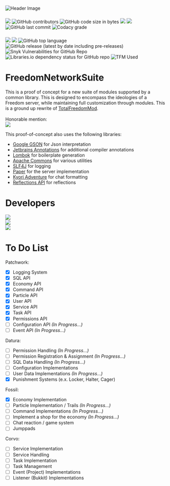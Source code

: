 [Google GSON]: https://github.com/google/gson "Google GSON"

[Jetbrains Annotations]: https://github.com/JetBrains/JetBrains.Annotations "JetBrains Annotations"

[Lombok]: https://github.com/projectlombok/lombok "Lombok"

[Apache Commons]: https://github.com/apache/commons-lang "Apache Commons"

[SLF4J]: https://github.com/qos-ch/slf4j "SLF4J"

[Paper]: https://github.com/PaperMC/Paper "Paper"

[Kyori Adventure]: https://github.com/KyoriPowered/adventure "Kyori Adventure"

[Reflections API]: https://github.com/ronmamo/reflections "Reflections API"

[TotalFreedomMod]: https://github.com/AtlasMediaGroup/TotalFreedomMod "TotalFreedomMod"

#####

![Header Image](https://media.discordapp.net/attachments/436759124953399296/1107175759941996544/20230514_002037_0000.png)

###

[<img src="https://img.shields.io/static/v1?label=%20&message=Help%20Wanted&color=red&style=for-the-badge">](https://discord.gg/4PdtmrVNRx)
![GitHub contributors](https://img.shields.io/github/contributors/AtlasMediaGroup/Freedom-Network-Suite?style=for-the-badge)
![GitHub code size in bytes](https://img.shields.io/github/languages/code-size/AtlasMediaGroup/Freedom-Network-Suite?style=for-the-badge)
[<img src="https://img.shields.io/github/issues/AtlasMediaGroup/Freedom-Network-Suite?style=for-the-badge">](https://github.com/AtlasMediaGroup/Freedom-Network-Suite/issues)
[<img src="https://img.shields.io/github/issues-pr/AtlasMediaGroup/Freedom-Network-Suite?style=for-the-badge">](https://github.com/AtlasMediaGroup/Freedom-Network-Suite/pulls)
![GitHub last commit](https://img.shields.io/github/last-commit/AtlasMediaGroup/Freedom-Network-Suite?style=for-the-badge)
![Codacy grade](https://img.shields.io/codacy/grade/176b8003312c4602afb9be7706aef146?style=for-the-badge)

###

[<img src="https://img.shields.io/static/v1?label=Roadmap&message=Google%20Docs&color=4285F4&style=for-the-badge&logo=googledrive">](https://docs.google.com/document/d/197fwNo076RsCiPW6e6QWaGEzTGnDcRuf5FBA6lNeiPE)
[<img src="https://img.shields.io/github/license/AtlasMediaGroup/Freedom-Network-Suite?style=for-the-badge">](https://github.com/AtlasMediaGroup/Freedom-Network-Suite/blob/kitchen-sink/LICENSE.md)
![GitHub top language](https://img.shields.io/github/languages/top/AtlasMediaGroup/Freedom-Network-Suite?style=for-the-badge&logo=github)
![GitHub release (latest by date including pre-releases)](https://img.shields.io/github/v/release/AtlasMediaGroup/Freedom-Network-Suite?include_prereleases&style=for-the-badge&logo=github)
![Snyk Vulnerabilities for GitHub Repo](https://img.shields.io/snyk/vulnerabilities/github/AtlasMediaGroup/Freedom-Network-Suite?style=for-the-badge)
![Libraries.io dependency status for GitHub repo](https://img.shields.io/librariesio/github/AtlasMediaGroup/Freedom-Network-Suite?style=for-the-badge)
![TFM Used](https://img.shields.io/static/v1?label=TFM%20Code%20Used&message=0%25&color=red&style=for-the-badge&logo=tensorflow)

# FreedomNetworkSuite

This is a proof of concept for a new suite of modules supported by a common library.
This is designed to encompass the ideologies of a Freedom server, while maintaining full customization through modules.
This is a ground up rewrite of [TotalFreedomMod].
<br>
<br>
Honorable mention:
<br>
[<img src="https://img.shields.io/static/v1?label=Plex&message=A%20New%20Freedom%20Plugin&color=4285F4&style=flat-square&logo=plex)">](https://github.com/plexusorg/Plex)

This proof-of-concept also uses the following libraries:

- [Google GSON] for Json interpretation
- [Jetbrains Annotations] for additional compiler annotations
- [Lombok] for boilerplate generation
- [Apache Commons] for various utilities
- [SLF4J] for logging
- [Paper] for the server implementation
- [Kyori Adventure] for chat formatting
- [Reflections API] for reflections

# Developers

[<img src="https://img.shields.io/static/v1?label=Developer&message=Patches&color=blueviolet&style=for-the-badge&logo=intellijidea">](https://github.com/Paldiu)
<br />
[<img src="https://img.shields.io/static/v1?label=Developer&message=Video&color=blueviolet&style=for-the-badge&logo=intellijidea">](https://github.com/VideoGameSmash12)
<br />
[<img src="https://img.shields.io/static/v1?label=Developer&message=Allink&color=blueviolet&style=for-the-badge&logo=intellijidea">](https://github.com/allinkdev)

# To Do List

Patchwork:

- [x] Logging System
- [x] SQL API
- [x] Economy API
- [x] Command API
- [x] Particle API
- [x] User API
- [x] Service API
- [x] Task API
- [x] Permissions API
- [ ] Configuration API *(In Progress...)*
- [ ] Event API *(In Progress...)*

Datura:

- [ ] Permission Handling *(In Progress...)*
- [ ] Permission Registration & Assignment *(In Progress...)*
- [ ] SQL Data Handling *(In Progress...)*
- [ ] Configuration Implementations
- [ ] User Data Implementations *(In Progress...)*
- [x] Punishment Systems (e.x. Locker, Halter, Cager)

Fossil:

- [x] Economy Implementation
- [ ] Particle Implementation / Trails *(In Progress...)*
- [ ] Command Implementations *(In Progress...)*
- [ ] Implement a shop for the economy *(In Progress...)*
- [ ] Chat reaction / game system
- [ ] Jumppads

Corvo:

- [ ] Service Implementation
- [ ] Service Handling
- [ ] Task Implementation
- [ ] Task Management
- [ ] Event (Project) Implementations
- [ ] Listener (Bukkit) Implementations
